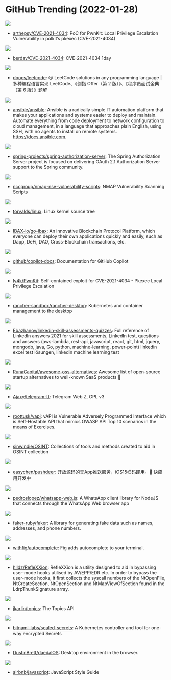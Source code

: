 # GitHub Trending (2022-01-28)

![](https://img.shields.io/badge/C-New%20101-green?style=flat-square&logo=appveyor)
- [arthepsy/CVE-2021-4034](https://github.com/arthepsy/CVE-2021-4034): PoC for PwnKit: Local Privilege Escalation Vulnerability in polkit’s pkexec (CVE-2021-4034)

![](https://img.shields.io/badge/C-New%20144-green?style=flat-square&logo=appveyor)
- [berdav/CVE-2021-4034](https://github.com/berdav/CVE-2021-4034): CVE-2021-4034 1day

![](https://img.shields.io/badge/Java-New%20310-green?style=flat-square&logo=appveyor)
- [doocs/leetcode](https://github.com/doocs/leetcode): 😏 LeetCode solutions in any programming language | 多种编程语言实现 LeetCode、《剑指 Offer（第 2 版）》、《程序员面试金典（第 6 版）》题解

![](https://img.shields.io/badge/Python-New%20133-green?style=flat-square&logo=appveyor)
- [ansible/ansible](https://github.com/ansible/ansible): Ansible is a radically simple IT automation platform that makes your applications and systems easier to deploy and maintain. Automate everything from code deployment to network configuration to cloud management, in a language that approaches plain English, using SSH, with no agents to install on remote systems. https://docs.ansible.com.

![](https://img.shields.io/badge/Java-New%2020-green?style=flat-square&logo=appveyor)
- [spring-projects/spring-authorization-server](https://github.com/spring-projects/spring-authorization-server): The Spring Authorization Server project is focused on delivering OAuth 2.1 Authorization Server support to the Spring community.

![](https://img.shields.io/badge/Lua-New%20170-green?style=flat-square&logo=appveyor)
- [nccgroup/nmap-nse-vulnerability-scripts](https://github.com/nccgroup/nmap-nse-vulnerability-scripts): NMAP Vulnerability Scanning Scripts

![](https://img.shields.io/badge/C-New%20312-green?style=flat-square&logo=appveyor)
- [torvalds/linux](https://github.com/torvalds/linux): Linux kernel source tree

![](https://img.shields.io/badge/Go-New%20783-green?style=flat-square&logo=appveyor)
- [IBAX-io/go-ibax](https://github.com/IBAX-io/go-ibax): An innovative Blockchain Protocol Platform, which everyone can deploy their own applications quickly and easily, such as Dapp, DeFi, DAO, Cross-Blockchain transactions, etc.

![](https://img.shields.io/badge/Python-New%20296-green?style=flat-square&logo=appveyor)
- [github/copilot-docs](https://github.com/github/copilot-docs): Documentation for GitHub Copilot

![](https://img.shields.io/badge/C-New%2062-green?style=flat-square&logo=appveyor)
- [ly4k/PwnKit](https://github.com/ly4k/PwnKit): Self-contained exploit for CVE-2021-4034 - Pkexec Local Privilege Escalation

![](https://img.shields.io/badge/TypeScript-New%2071-green?style=flat-square&logo=appveyor)
- [rancher-sandbox/rancher-desktop](https://github.com/rancher-sandbox/rancher-desktop): Kubernetes and container management to the desktop

![](https://img.shields.io/badge/none-New%2047-green?style=flat-square&logo=appveyor)
- [Ebazhanov/linkedin-skill-assessments-quizzes](https://github.com/Ebazhanov/linkedin-skill-assessments-quizzes): Full reference of LinkedIn answers 2021 for skill assessments, LinkedIn test, questions and answers (aws-lambda, rest-api, javascript, react, git, html, jquery, mongodb, java, Go, python, machine-learning, power-point) linkedin excel test lösungen, linkedin machine learning test

![](https://img.shields.io/badge/Python-New%20571-green?style=flat-square&logo=appveyor)
- [RunaCapital/awesome-oss-alternatives](https://github.com/RunaCapital/awesome-oss-alternatives): Awesome list of open-source startup alternatives to well-known SaaS products 🚀

![](https://img.shields.io/badge/TypeScript-New%2042-green?style=flat-square&logo=appveyor)
- [Ajaxy/telegram-tt](https://github.com/Ajaxy/telegram-tt): Telegram Web Z, GPL v3

![](https://img.shields.io/badge/HTML-New%2018-green?style=flat-square&logo=appveyor)
- [roottusk/vapi](https://github.com/roottusk/vapi): vAPI is Vulnerable Adversely Programmed Interface which is Self-Hostable API that mimics OWASP API Top 10 scenarios in the means of Exercises.

![](https://img.shields.io/badge/Python-New%2021-green?style=flat-square&logo=appveyor)
- [sinwindie/OSINT](https://github.com/sinwindie/OSINT): Collections of tools and methods created to aid in OSINT collection

![](https://img.shields.io/badge/Kotlin-New%2032-green?style=flat-square&logo=appveyor)
- [easychen/pushdeer](https://github.com/easychen/pushdeer): 开放源码的无App推送服务，iOS15扫码即用。🚧 快应用开发中

![](https://img.shields.io/badge/JavaScript-New%20142-green?style=flat-square&logo=appveyor)
- [pedroslopez/whatsapp-web.js](https://github.com/pedroslopez/whatsapp-web.js): A WhatsApp client library for NodeJS that connects through the WhatsApp Web browser app

![](https://img.shields.io/badge/Ruby-New%207-green?style=flat-square&logo=appveyor)
- [faker-ruby/faker](https://github.com/faker-ruby/faker): A library for generating fake data such as names, addresses, and phone numbers.

![](https://img.shields.io/badge/TypeScript-New%20255-green?style=flat-square&logo=appveyor)
- [withfig/autocomplete](https://github.com/withfig/autocomplete): Fig adds autocomplete to your terminal.

![](https://img.shields.io/badge/C%2B%2B-New%2026-green?style=flat-square&logo=appveyor)
- [hlldz/RefleXXion](https://github.com/hlldz/RefleXXion): RefleXXion is a utility designed to aid in bypassing user-mode hooks utilised by AV/EPP/EDR etc. In order to bypass the user-mode hooks, it first collects the syscall numbers of the NtOpenFile, NtCreateSection, NtOpenSection and NtMapViewOfSection found in the LdrpThunkSignature array.

![](https://img.shields.io/badge/none-New%2071-green?style=flat-square&logo=appveyor)
- [jkarlin/topics](https://github.com/jkarlin/topics): The Topics API

![](https://img.shields.io/badge/Go-New%204-green?style=flat-square&logo=appveyor)
- [bitnami-labs/sealed-secrets](https://github.com/bitnami-labs/sealed-secrets): A Kubernetes controller and tool for one-way encrypted Secrets

![](https://img.shields.io/badge/JavaScript-New%20164-green?style=flat-square&logo=appveyor)
- [DustinBrett/daedalOS](https://github.com/DustinBrett/daedalOS): Desktop environment in the browser.

![](https://img.shields.io/badge/JavaScript-New%2044-green?style=flat-square&logo=appveyor)
- [airbnb/javascript](https://github.com/airbnb/javascript): JavaScript Style Guide

